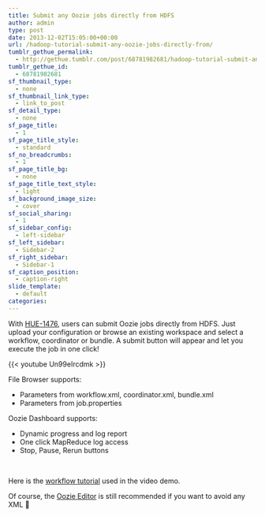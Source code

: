 ```yaml
---
title: Submit any Oozie jobs directly from HDFS
author: admin
type: post
date: 2013-12-02T15:05:00+00:00
url: /hadoop-tutorial-submit-any-oozie-jobs-directly-from/
tumblr_gethue_permalink:
  - http://gethue.tumblr.com/post/68781982681/hadoop-tutorial-submit-any-oozie-jobs-directly-from
tumblr_gethue_id:
  - 68781982681
sf_thumbnail_type:
  - none
sf_thumbnail_link_type:
  - link_to_post
sf_detail_type:
  - none
sf_page_title:
  - 1
sf_page_title_style:
  - standard
sf_no_breadcrumbs:
  - 1
sf_page_title_bg:
  - none
sf_page_title_text_style:
  - light
sf_background_image_size:
  - cover
sf_social_sharing:
  - 1
sf_sidebar_config:
  - left-sidebar
sf_left_sidebar:
  - Sidebar-2
sf_right_sidebar:
  - Sidebar-1
sf_caption_position:
  - caption-right
slide_template:
  - default
categories:
---
```


<p id="docs-internal-guid-274cce61-b3d2-fe2c-661b-0f56659ca38c">
  <span>With </span><a href="https://issues.cloudera.org/browse/HUE-1476"><span>HUE-1476</span></a><span>, users can submit Oozie jobs directly from HDFS. Just upload your configuration or browse an existing workspace and select a workflow, coordinator or bundle. A submit button will appear and let you execute the job in one click!</span>
</p>

{{< youtube Un99eIrcdmk >}}

<span>File Browser supports:</span>

- <span>Parameters from workflow.xml, coordinator.xml, bundle.xml</span>
- <span>Parameters from job.properties</span>

<span>Oozie Dashboard supports:</span>

- <span>Dynamic progress and log report</span>
- <span>One click MapReduce log access</span>
- <span>Stop, Pause, Rerun buttons</span>

&nbsp;

<span>Here is the </span>[<span>workflow tutorial</span>][1] <span>used in the video demo. </span>

<span>Of course, the </span>[<span>Oozie Editor</span>][2] <span>is still recommended if you want to avoid any XML 🙂</span>

[1]: https://github.com/romainr/hadoop-tutorials-examples/tree/master/oozie/workflow_demo
[2]: http://gethue.tumblr.com/post/60937985689/hadoop-tutorials-ii-2-execute-hive-queries-and
